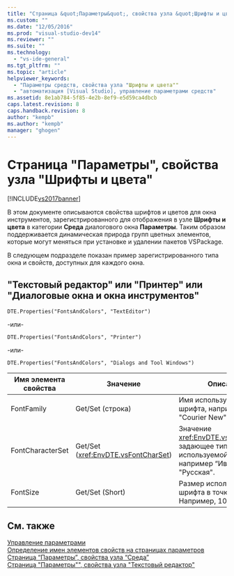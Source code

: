 ```yaml
---
title: "Страница &quot;Параметры&quot;, свойства узла &quot;Шрифты и цвета&quot; | Microsoft Docs"
ms.custom: ""
ms.date: "12/05/2016"
ms.prod: "visual-studio-dev14"
ms.reviewer: ""
ms.suite: ""
ms.technology: 
  - "vs-ide-general"
ms.tgt_pltfrm: ""
ms.topic: "article"
helpviewer_keywords: 
  - "Параметры средств, свойства узла "Шрифты и цвета""
  - "автоматизация [Visual Studio], управление параметрами средств"
ms.assetid: 8e1ab784-5f85-4e2b-8ef9-e5d59ca4dbcb
caps.latest.revision: 8
caps.handback.revision: 8
author: "kempb"
ms.author: "kempb"
manager: "ghogen"
---
```

# Страница &quot;Параметры&quot;, свойства узла &quot;Шрифты и цвета&quot;
[!INCLUDE[vs2017banner](../../code-quality/includes/vs2017banner.md)]

В этом документе описываются свойства шрифтов и цветов для окна инструментов, зарегистрированного для отображения в узле **Шрифты и цвета** в категории **Среда** диалогового окна **Параметры**.  Таким образом поддерживается динамическая природа групп цветных элементов, которые могут меняться при установке и удалении пакетов VSPackage.  
  
 В следующем подразделе показан пример зарегистрированного типа окна и свойств, доступных для каждого окна.  
  
## "Текстовый редактор" или "Принтер" или "Диалоговые окна и окна инструментов"  
 `DTE.Properties("FontsAndColors", "TextEditor")`  
  
 \-или\-  
  
 `DTE.Properties("FontsAndColors", "Printer")`  
  
 \-или\-  
  
 `DTE.Properties("FontsAndColors", "Dialogs and Tool Windows")`  
  
|Имя элемента свойства|Значение|Описание|  
|---------------------------|--------------|--------------|  
|FontFamily|Get\/Set \(строка\)|Имя используемого шрифта, например "Courier New".|  
|FontCharacterSet|Get\/Set \(<xref:EnvDTE.vsFontCharSet>\)|Значение <xref:EnvDTE.vsFontCharSet>, задающее тип используемой кодировки, например “Иврит” или "Русская".|  
|FontSize|Get\/Set \(Short\)|Размер используемого шрифта в точках.  Например, 10 или 12.|  
  
## См. также  
 [Управление параметрами](../Topic/Controlling%20Options%20Settings.md)   
 [Определение имен элементов свойств на страницах параметров](../Topic/Determining%20the%20Names%20of%20Property%20Items%20on%20Options%20Pages.md)   
 [Страница “Параметры”, свойства узла “Среда”](../../ide/reference/options-page-environment-node-properties.md)   
 [Страница "Параметры"", свойства узла "Текстовый редактор"](../../ide/reference/options-page-text-editor-node-properties.md)